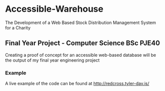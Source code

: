 # Accessible-Warehouse
The Development of a Web Based Stock Distribution Management System for a Charity

## Final Year Project - Computer Science BSc PJE40
Creating a proof of concept for an accessible web-based database will be the output of my final year engineering project

### Example
A live example of the code can be found at http://redcross.tyler-dav.is/

